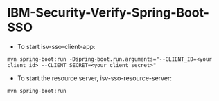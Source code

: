 # IBM-Security-Verify-Spring-Boot-SSO

* To start isv-sso-client-app:
```
mvn spring-boot:run -Dspring-boot.run.arguments="--CLIENT_ID=<your client id> --CLIENT_SECRET=<your client secret>"
```

* To start the resource server, isv-sso-resource-server:
```
mvn spring-boot:run
``` 
